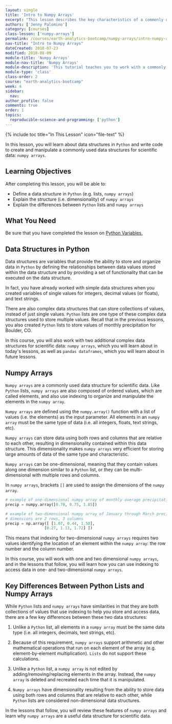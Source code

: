 ```yaml
---
layout: single
title: 'Intro to Numpy Arrays'
excerpt: "This lesson describes the key characteristics of a commonly used data structure in Python for scientific data: numpy arrays."
authors: ['Jenny Palomino']
category: [courses]
class-lesson: ['numpy-arrays']
permalink: /courses/earth-analytics-bootcamp/numpy-arrays/intro-numpy-arrays/
nav-title: "Intro to Numpy Arrays"
dateCreated: 2018-07-23
modified: 2018-08-09
module-title: 'Numpy Arrays'
module-nav-title: 'Numpy Arrays'
module-description: 'This tutorial teaches you to work with a commonly used data structure in Python for scientific data: numpy arrays.'
module-type: 'class'
class-order: 2
course: "earth-analytics-bootcamp"
week: 4
sidebar:
  nav:
author_profile: false
comments: true
order: 1
topics:
  reproducible-science-and-programming: ['python']
---
```

{% include toc title="In This Lesson" icon="file-text" %}

In this lesson, you will learn about data structures in `Python` and write code to create and manipulate a commonly used data structures for scientific data: `numpy arrays`.

<div class='notice--success' markdown="1">

## <i class="fa fa-graduation-cap" aria-hidden="true"></i> Learning Objectives

After completing this lesson, you will be able to:

* Define a data structure in `Python` (e.g. lists, `numpy arrays`)
* Explain the structure (i.e. dimensionality) of `numpy arrays`
* Explain the differences between `Python` lists and `numpy arrays`


## <i class="fa fa-check-square-o fa-2" aria-hidden="true"></i> What You Need

Be sure that you have completed the lesson on <a href="{{ site.url }}/courses/earth-analytics-bootcamp/python-variables-lists/variables/">Python Variables.</a> 

 </div>


## Data Structures in Python

Data structures are variables that provide the ability to store and organize data in `Python` by defining the relationships between data values stored within the data structure and by providing a set of functionality that can be executed on the data structure. 

In fact, you have already worked with simple data structures when you created variables of single values for integers, decimal values (or floats), and text strings. 

There are also complex data structures that can store collections of values, instead of just single values. `Python` lists are one type of these complex data structures used to store multiple values. Recall that in the previous lessons, you also created `Python` lists to store values of monthly precipitation for Boulder, CO. 

In this course, you will also work with two additional complex data structures for scientific data: `numpy arrays`, which you will learn about in today's lessons, as well as `pandas dataframes`, which you will learn about in future lessons.


## Numpy Arrays

`Numpy arrays` are a commonly used data structure for scientific data. Like `Python` lists, `numpy arrays` are also composed of ordered values, which are called elements, and also use indexing to organize and manipulate the elements in the `numpy array`. 

`Numpy arrays` are defined using the `numpy.array()` function with a list of values (i.e. the elements) as the input parameter. All elements in an `numpy array` must be the same type of data (i.e. all integers, floats, text strings, etc).

`Numpy arrays` can store data using both rows and columns that are relative to each other, resulting in dimensionality contained within this data structure. This dimensionality makes `numpy arrays` very efficient for storing large amounts of data of the same type and characteristic.

`Numpy arrays` can be one-dimensional, meaning that they contain values along one dimension similar to a `Python` list, or they can be multi-dimensional with multiple rows and columns. 

In `numpy arrays`, brackets `[]` are used to assign the dimensions of the `numpy array`. 

```python
# example of one-dimensional numpy array of monthly average precipitation for January through March in Boulder, CO
precip = numpy.array([0.70, 0.75, 1.85])
```

```python
# example of two-dimensional numpy array of January through March precipitation in Boulder, CO for two years: 2002 and 2013
# dimensions are 2 rows, 3 columns
precip = np.array([ [1.07, 0.44, 1.50], 
                 [0.27, 1.13, 1.72] ])
```

This means that indexing for two-dimensional `numpy arrays` requires two values identifying the location of an element within the `numpy array`: the row number and the column number. 

In this course, you will work with one and two dimensional `numpy arrays`, and in the lessons that follow, you will learn how you can use indexing to access data in one- and two-dimensional `numpy arrays`.  


## Key Differences Between Python Lists and Numpy Arrays

While `Python` lists and `numpy arrays` have similarities in that they are both collections of values that use indexing to help you store and access data, there are a few key differences between these two data structures:

1. Unlike a `Python` list, all elements in a `numpy array` must be the same data type (i.e. all integers, decimals, text strings, etc).

2. Because of this requirement, `numpy arrays` support arithmetic and other mathematical operations that run on each element of the array (e.g. element-by-element multiplication). `Lists` do not support these calculations.

3. Unlike a `Python` list, a `numpy array` is not edited by adding/removing/replacing elements in the array. Instead, the `numpy array` is deleted and recreated each time that it is manipulated.

4. `Numpy arrays` have dimensionality resulting from the ability to store data using both rows and columns that are relative to each other, while `Python` lists are considered non-dimensional data structures. 

In the lessons that follow, you will review these features of `numpy arrays` and learn why `numpy arrays` are a useful data structure for scientific data. 
